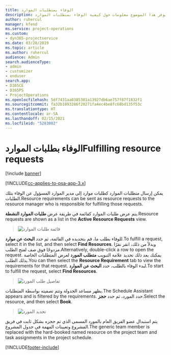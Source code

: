 ```yaml
---
title: الوفاء بمتطلبات الموارد
description: يوفر هذا الموضوع معلومات حول كيفية الوفاء بمتطلبات الموارد.
author: ruhercul
manager: kfend
ms.service: project-operations
ms.custom:
- dyn365-projectservice
ms.date: 03/28/2019
ms.topic: article
ms.author: ruhercul
audience: Admin
search.audienceType:
- admin
- customizer
- enduser
search.app:
- D365CE
- D365PS
- ProjectOperations
ms.openlocfilehash: 5df7431aa0385381a13927db6ae757f87f1832f1
ms.sourcegitcommit: fa32b1893286f20271fa4ec4be8fc68bd135f53c
ms.translationtype: HT
ms.contentlocale: ar-SA
ms.lasthandoff: 02/15/2021
ms.locfileid: "5283082"
---
```

# <a name="fulfilling-resource-requests"></a><span data-ttu-id="30dae-103">الوفاء بطلبات الموارد</span><span class="sxs-lookup"><span data-stu-id="30dae-103">Fulfilling resource requests</span></span>

[!include [banner](../includes/psa-now-project-operations.md)]

[!INCLUDE[cc-applies-to-psa-app-3.x](../includes/cc-applies-to-psa-app-3x.md)]

<span data-ttu-id="30dae-104">يمكن إرسال متطلبات الموارد كطلبات موارد إلى مدير الموارد المسؤول عن الوفاء بتلك الطلبات.</span><span class="sxs-lookup"><span data-stu-id="30dae-104">Resource requirements can be sent as resource requests to the resource manager who is responsible for fulfilling those requests.</span></span>

<span data-ttu-id="30dae-105">يتم عرض طلبات الموارد كقائمة في طريقة عرض **طلبات الموارد النشطة**.</span><span class="sxs-lookup"><span data-stu-id="30dae-105">Resource requests are shown as a list in the **Active Resource Requests** view.</span></span>

> ![قائمة طلبات الموارد](media/Resource-Management-image59.png)

<span data-ttu-id="30dae-107">للوفاء بطلب ما، قم بتحديده في القائمة، ثم حدد **البحث عن موارد**.</span><span class="sxs-lookup"><span data-stu-id="30dae-107">To fulfill a request, select it in the list, and then select **Find Resources**.</span></span> <span data-ttu-id="30dae-108">وبدلاً من ذلك، انقر نقرًا مزدوجًا فوق صف لفتح الطلب.</span><span class="sxs-lookup"><span data-stu-id="30dae-108">Alternatively, double-click a row to open the request.</span></span> <span data-ttu-id="30dae-109">يمكنك بعد ذلك تحديد علامة التبويب **متطلب المورد** لعرض المتطلبات الخاصة بذلك الطلب.</span><span class="sxs-lookup"><span data-stu-id="30dae-109">You can then select the **Resource Requirement** tab to view the requirements for that request.</span></span> <span data-ttu-id="30dae-110">لبدء الوفاء بالطلب، حدد **البحث عن الموارد**.</span><span class="sxs-lookup"><span data-stu-id="30dae-110">To start to fulfill the request, select **Find Resources**.</span></span>

> ![تفاصيل طلب المورد](media/Resource-Management-image60.png)

<span data-ttu-id="30dae-112">يظهر مساعد الجدولة وتتم تصفيته بواسطة المتطلبات.</span><span class="sxs-lookup"><span data-stu-id="30dae-112">The Schedule Assistant appears and is filtered by the requirements.</span></span> <span data-ttu-id="30dae-113">حدد المورد، ثم حدد **حجز**.</span><span class="sxs-lookup"><span data-stu-id="30dae-113">Select the resource, and then select **Book**.</span></span>

> ![تحديد المورد](media/Resource-Management-image61.png)

<span data-ttu-id="30dae-115">يتم استبدال عضو الفريق العام بالمورد المسمى الذي تم حجزه بشكل ثابت في فريق المشروع وتعيينات المهمة في جدول المشروع.</span><span class="sxs-lookup"><span data-stu-id="30dae-115">The generic team member is replaced with the hard-booked named resource on the project team and task assignments in the project schedule.</span></span>


[!INCLUDE[footer-include](../includes/footer-banner.md)]